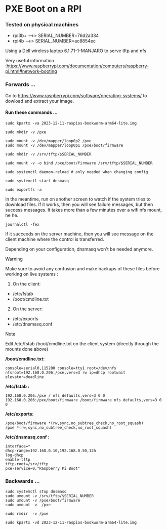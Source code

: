 # PXE Boot on a RPI




### Tested on physical machines

- rpi3b+ -->> SERIAL_NUMBER=76d2a334
- rpi4b  -->> SERIAL_NUMBER=ac8854ec

Using a Dell wireless laptop 6.1.71-1-MANJARO to serve tftp and nfs

Very useful information :https://www.raspberrypi.com/documentation/computers/raspberry-pi.html#network-booting

### Forwards ...

Go to https://www.raspberrypi.com/software/operating-systems/ to dowload and extract your image.

#### Run these commands ...

```
sudo kpartx -va 2023-12-11-raspios-bookworm-arm64-lite.img

sudo mkdir -v /pxe

sudo mount -v /dev/mapper/loop0p2 /pxe
sudo mount -v /dev/mapper/loop0p1 /pxe/boot/firmware

sudo mkdir -v /srv/tftp/$SERIAL_NUMBER

sudo mount -v -o bind /pxe/boot/firmware /srv/tftp/$SERIAL_NUMBER

sudo systemctl daemon-reload # only needed when changing config

sudo systemctl start dnsmasq

sudo exportfs -a
```

In the meantime, run on another screen to watch if the system tries to download files. If it works, then you will see failure messages, but then success messages. It takes more than a few minutes over a wifi nfs mount, he he.

```
journalctl -fex
```

If it succeeds on the server machine, then you will see message on the client machine where the control is transferred. 

Depending on your configuration, dnsmasq won't be needed anymore.


> [!WARNING]
> Make sure to avoid any confusion and make backups of these files before working on live systems : 
1. On the client:
- /etc/fstab 
- /boot/cmdline.txt 
2. On the server:
- /etc/exports 
- /etc/dnsmasq.conf

> [!NOTE]
> Edit /etc/fstab /boot/cmdline.txt on the client system (directly through the mounts done above)

**/boot/cmdline.txt:**
```
console=serial0,115200 console=tty1 root=/dev/nfs nfsroot=192.168.0.206:/pxe,vers=3 rw ip=dhcp rootwait elevator=deadline
```
**/etc/fstab :**
```
192.168.0.206:/pxe / nfs defaults,vers=3 0 0
192.168.0.206:/pxe/boot/firmware /boot/firmware nfs defaults,vers=3 0 0
```
**/etc/exports:**
```/srv/tftp *(rw,sync,no_subtree_check,no_root_squash)
/pxe/boot/firmware *(rw,sync,no_subtree_check,no_root_squash)
/pxe *(rw,sync,no_subtree_check,no_root_squash)
```
**/etc/dnsmasq.conf :**
```
interface=*
dhcp-range=192.168.0.10,192.168.0.50,12h
log-dhcp
enable-tftp
tftp-root=/srv/tftp
pxe-service=0,"Raspberry Pi Boot"
```


### Backwards ...
```
sudo systemctl stop dnsmasq
sudo umount -v /srv/tftp/$SERIAL_NUMBER
sudo umount -v /pxe/boot/firmware
sudo umount -v  /pxe

sudo rmdir  -v /pxe

sudo kpartx -vd 2023-12-11-raspios-bookworm-arm64-lite.img
```